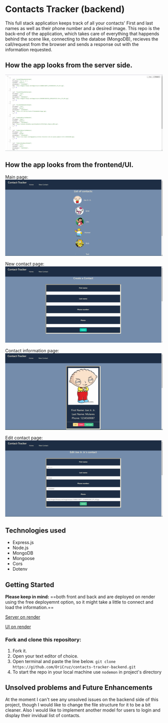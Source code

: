 # Contacts Tracker (backend)
This full stack application keeps track of all your contacts' First and last names as well as their phone number and a desired image. 
This repo is the back-end of the application, which takes care of everything that happends behind the scene like, connecting to the databse (MongoDB), recieves the call/request from the browser and sends a response out with the information requested. 

## How the app looks from the server side.
![backendImg](./imgs-readme/contact-tracker-backend.png)

## How the app looks from the frontend/UI.
Main page:
![frontend-Main](./imgs-readme/contact-tracker-frontend-main.png)

New contact page:
![frontend-New](./imgs-readme/contact-tracker-frontend-newpng.png)

Contact information page:
![frontend-Contact](./imgs-readme/contact-tracker-frontend-contact.png)

Edit contact page:
![frontend-Edit](./imgs-readme/contact-tracker-frontend-edit.png)

## Technologies used
- Express.js
- Node.js
- MongoDB
- Mongoose
- Cors
- Dotenv

## Getting Started
**Please keep in mind:** ==both front and back and are deployed on render using the free deployemnt option, so it might take a little to connect and load the information.==

[Server on render](https://contacts-tracker-backend.onrender.com/contacts)

[UI on render](https://contacts-tracker-frontend.onrender.com/)

### Fork and clone this repository:
1. Fork it.
2. Open your text editor of choice.
3. Open terminal and paste the line below.
`git clone https://github.com/OriCruz/contacts-tracker-backend.git`
4. To start the repo in your local machine use `nodemon` in project's directory

## Unsolved problems and Future Enhancements
At the moment I can't see any unsolved issues on the backend side of this project, though I would like to change the file structure for it to be a bit cleaner.
Also I would like to implement another model for users to login and display their invidual list of contacts. 

